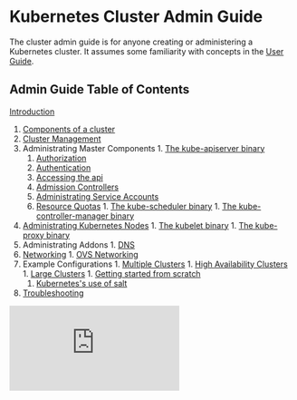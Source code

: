 <!-- BEGIN MUNGE: UNVERSIONED_WARNING -->


<!-- END MUNGE: UNVERSIONED_WARNING -->

# Kubernetes Cluster Admin Guide

The cluster admin guide is for anyone creating or administering a Kubernetes cluster.
It assumes some familiarity with concepts in the [User Guide](../user-guide/README.md).

## Admin Guide Table of Contents

[Introduction](introduction.md)

1. [Components of a cluster](cluster-components.md)
  1. [Cluster Management](cluster-management.md)
  1. Administrating Master Components
    1. [The kube-apiserver binary](kube-apiserver.md)
      1. [Authorization](authorization.md)
      1. [Authentication](authentication.md)
      1. [Accessing the api](accessing-the-api.md)
      1. [Admission Controllers](admission-controllers.md)
      1. [Administrating Service Accounts](service-accounts-admin.md)
      1. [Resource Quotas](resource-quota.md)
    1. [The kube-scheduler binary](kube-scheduler.md)
    1. [The kube-controller-manager binary](kube-controller-manager.md)
  1. [Administrating Kubernetes Nodes](node.md)
    1. [The kubelet binary](kubelet.md)
    1. [The kube-proxy binary](kube-proxy.md)
  1. Administrating Addons
    1. [DNS](dns.md)
  1. [Networking](networking.md)
    1. [OVS Networking](ovs-networking.md)
  1. Example Configurations
    1. [Multiple Clusters](multi-cluster.md)
    1. [High Availability Clusters](high-availability.md)
    1. [Large Clusters](cluster-large.md)
    1. [Getting started from scratch](../getting-started-guides/scratch.md)
      1. [Kubernetes's use of salt](salt.md)
  1. [Troubleshooting](cluster-troubleshooting.md)


<!-- TAG IS_VERSIONED -->


<!-- BEGIN MUNGE: GENERATED_ANALYTICS -->
[![Analytics](https://kubernetes-site.appspot.com/UA-36037335-10/GitHub/docs/admin/README.md?pixel)]()
<!-- END MUNGE: GENERATED_ANALYTICS -->
